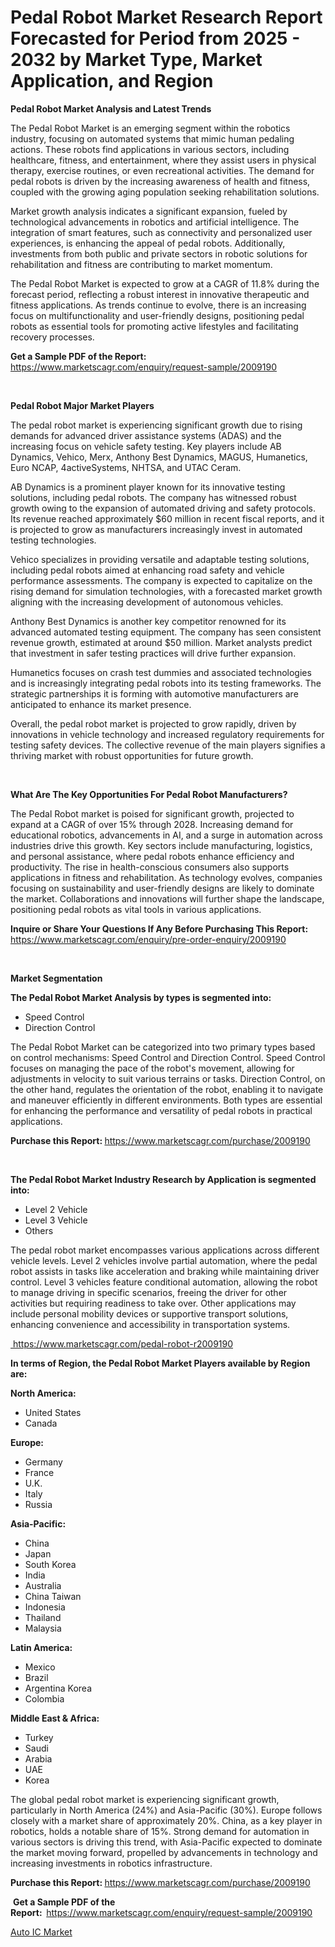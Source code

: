 <p><h1>Pedal Robot Market Research Report Forecasted for Period from 2025 -  2032 by Market Type, Market Application, and Region</h1></p><p><strong>Pedal Robot Market Analysis and Latest Trends</strong></p>
<p><p>The Pedal Robot Market is an emerging segment within the robotics industry, focusing on automated systems that mimic human pedaling actions. These robots find applications in various sectors, including healthcare, fitness, and entertainment, where they assist users in physical therapy, exercise routines, or even recreational activities. The demand for pedal robots is driven by the increasing awareness of health and fitness, coupled with the growing aging population seeking rehabilitation solutions.</p><p>Market growth analysis indicates a significant expansion, fueled by technological advancements in robotics and artificial intelligence. The integration of smart features, such as connectivity and personalized user experiences, is enhancing the appeal of pedal robots. Additionally, investments from both public and private sectors in robotic solutions for rehabilitation and fitness are contributing to market momentum. </p><p>The Pedal Robot Market is expected to grow at a CAGR of 11.8% during the forecast period, reflecting a robust interest in innovative therapeutic and fitness applications. As trends continue to evolve, there is an increasing focus on multifunctionality and user-friendly designs, positioning pedal robots as essential tools for promoting active lifestyles and facilitating recovery processes.</p></p>
<p><strong>Get a Sample PDF of the Report:&nbsp;</strong> <a href="https://www.marketscagr.com/enquiry/request-sample/2009190?utm_campaign=2110&utm_medium=2&utm_source=Github&utm_content=ia&utm_term=30032025&utm_id=pedal-robot">https://www.marketscagr.com/enquiry/request-sample/2009190</a></p>
<p>&nbsp;</p>
<p><strong>Pedal Robot Major Market Players</strong></p>
<p><p>The pedal robot market is experiencing significant growth due to rising demands for advanced driver assistance systems (ADAS) and the increasing focus on vehicle safety testing. Key players include AB Dynamics, Vehico, Merx, Anthony Best Dynamics, MAGUS, Humanetics, Euro NCAP, 4activeSystems, NHTSA, and UTAC Ceram.</p><p>AB Dynamics is a prominent player known for its innovative testing solutions, including pedal robots. The company has witnessed robust growth owing to the expansion of automated driving and safety protocols. Its revenue reached approximately $60 million in recent fiscal reports, and it is projected to grow as manufacturers increasingly invest in automated testing technologies.</p><p>Vehico specializes in providing versatile and adaptable testing solutions, including pedal robots aimed at enhancing road safety and vehicle performance assessments. The company is expected to capitalize on the rising demand for simulation technologies, with a forecasted market growth aligning with the increasing development of autonomous vehicles.</p><p>Anthony Best Dynamics is another key competitor renowned for its advanced automated testing equipment. The company has seen consistent revenue growth, estimated at around $50 million. Market analysts predict that investment in safer testing practices will drive further expansion.</p><p>Humanetics focuses on crash test dummies and associated technologies and is increasingly integrating pedal robots into its testing frameworks. The strategic partnerships it is forming with automotive manufacturers are anticipated to enhance its market presence.</p><p>Overall, the pedal robot market is projected to grow rapidly, driven by innovations in vehicle technology and increased regulatory requirements for testing safety devices. The collective revenue of the main players signifies a thriving market with robust opportunities for future growth.</p></p>
<p>&nbsp;</p>
<p><strong>What Are The Key Opportunities For Pedal Robot Manufacturers?</strong></p>
<p><p>The Pedal Robot market is poised for significant growth, projected to expand at a CAGR of over 15% through 2028. Increasing demand for educational robotics, advancements in AI, and a surge in automation across industries drive this growth. Key sectors include manufacturing, logistics, and personal assistance, where pedal robots enhance efficiency and productivity. The rise in health-conscious consumers also supports applications in fitness and rehabilitation. As technology evolves, companies focusing on sustainability and user-friendly designs are likely to dominate the market. Collaborations and innovations will further shape the landscape, positioning pedal robots as vital tools in various applications.</p></p>
<p><strong>Inquire or Share Your Questions If Any Before Purchasing This Report:</strong> <a href="https://www.marketscagr.com/enquiry/pre-order-enquiry/2009190?utm_campaign=2110&utm_medium=2&utm_source=Github&utm_content=ia&utm_term=30032025&utm_id=pedal-robot">https://www.marketscagr.com/enquiry/pre-order-enquiry/2009190</a></p>
<p>&nbsp;</p>
<p><strong>Market Segmentation</strong></p>
<p><strong>The Pedal Robot Market Analysis by types is segmented into:</strong></p>
<p><ul><li>Speed Control</li><li>Direction Control</li></ul></p>
<p><p>The Pedal Robot Market can be categorized into two primary types based on control mechanisms: Speed Control and Direction Control. Speed Control focuses on managing the pace of the robot's movement, allowing for adjustments in velocity to suit various terrains or tasks. Direction Control, on the other hand, regulates the orientation of the robot, enabling it to navigate and maneuver efficiently in different environments. Both types are essential for enhancing the performance and versatility of pedal robots in practical applications.</p></p>
<p><strong>Purchase this Report:&nbsp;</strong><a href="https://www.marketscagr.com/purchase/2009190?utm_campaign=2110&utm_medium=2&utm_source=Github&utm_content=ia&utm_term=30032025&utm_id=pedal-robot">https://www.marketscagr.com/purchase/2009190</a></p>
<p>&nbsp;</p>
<p><strong>The Pedal Robot Market Industry Research by Application is segmented into:</strong></p>
<p><ul><li>Level 2 Vehicle</li><li>Level 3 Vehicle</li><li>Others</li></ul></p>
<p><p>The pedal robot market encompasses various applications across different vehicle levels. Level 2 vehicles involve partial automation, where the pedal robot assists in tasks like acceleration and braking while maintaining driver control. Level 3 vehicles feature conditional automation, allowing the robot to manage driving in specific scenarios, freeing the driver for other activities but requiring readiness to take over. Other applications may include personal mobility devices or supportive transport solutions, enhancing convenience and accessibility in transportation systems.</p></p>
<p><a href="https://www.marketscagr.com/pedal-robot-r2009190?utm_campaign=2110&utm_medium=2&utm_source=Github&utm_content=ia&utm_term=30032025&utm_id=pedal-robot">&nbsp;https://www.marketscagr.com/pedal-robot-r2009190</a></p>
<p><strong>In terms of Region, the Pedal Robot Market Players available by Region are:</strong></p>
<p>
    <p> <strong> North America: </strong>
        <ul>
            <li>United States</li>
            <li>Canada</li>
        </ul>
        </p> 
    <p> <strong> Europe: </strong>
        <ul>
            <li>Germany</li>
            <li>France</li>
            <li>U.K.</li>
            <li>Italy</li>
            <li>Russia</li>
        </ul>
        </p> 
    <p> <strong> Asia-Pacific: </strong>
        <ul>
            <li>China</li>
            <li>Japan</li>
            <li>South Korea</li>
            <li>India</li>
            <li>Australia</li>
            <li>China Taiwan</li>
            <li>Indonesia</li>
            <li>Thailand</li>
            <li>Malaysia</li>
        </ul>
        </p> 
    <p> <strong> Latin America: </strong>
        <ul>
            <li>Mexico</li>
            <li>Brazil</li>
            <li>Argentina Korea</li>
            <li>Colombia</li>
        </ul>
        </p> 
    <p> <strong> Middle East & Africa: </strong>
        <ul>
            <li>Turkey</li>
            <li>Saudi</li>
            <li>Arabia</li>
            <li>UAE</li>
            <li>Korea</li>
        </ul>
    </p>
    </p>
<p><p>The global pedal robot market is experiencing significant growth, particularly in North America (24%) and Asia-Pacific (30%). Europe follows closely with a market share of approximately 20%. China, as a key player in robotics, holds a notable share of 15%. Strong demand for automation in various sectors is driving this trend, with Asia-Pacific expected to dominate the market moving forward, propelled by advancements in technology and increasing investments in robotics infrastructure.</p></p>
<p><strong>Purchase this Report: </strong><a href="https://www.marketscagr.com/purchase/2009190?utm_campaign=2110&utm_medium=2&utm_source=Github&utm_content=ia&utm_term=30032025&utm_id=pedal-robot">https://www.marketscagr.com/purchase/2009190</a></p>
<p>&nbsp;<strong>Get a Sample PDF of the Report:&nbsp;&nbsp;</strong><a href="https://www.marketscagr.com/enquiry/request-sample/2009190?utm_campaign=2110&utm_medium=2&utm_source=Github&utm_content=ia&utm_term=30032025&utm_id=pedal-robot">https://www.marketscagr.com/enquiry/request-sample/2009190</a></p>
<p><strong></strong></p>
<p><p><a href="https://github.com/JakirUddin651/Market-Research-Report-List-2/blob/main/auto-ic-market.md?utm_campaign=2110&utm_medium=2&utm_source=Github&utm_content=ia&utm_term=30032025&utm_id=pedal-robot">Auto IC Market</a></p></p>